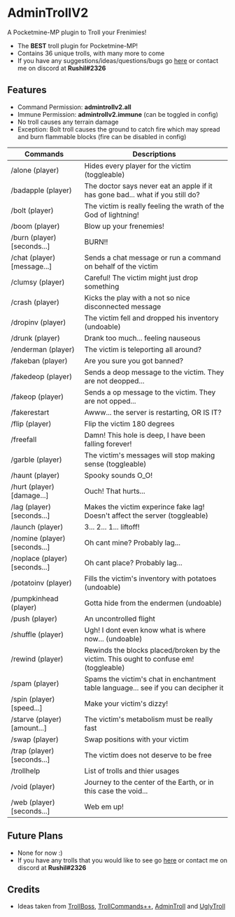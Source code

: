 # AdminTrollV2
A Pocketmine-MP plugin to Troll your Frenimies!

- The **BEST** troll plugin for Pocketmine-MP!
- Contains 36 unique trolls, with many more to come
- If you have any suggestions/ideas/questions/bugs go [here](https://github.com/Rushil13579/AdminTrollV2/issues) or contact me on discord at **Rushil#2326**

## Features

- Command Permission: **admintrollv2.all**
- Immune Permission: **admintrollv2.immune** (can be toggled in config)
- No troll causes any terrain damage
- Exception: Bolt troll causes the ground to catch fire which may spread and burn flammable blocks (fire can be disabled in config)

Commands | Descriptions
---------|-------------
/alone (player) | Hides every player for the victim (toggleable)
/badapple (player) | The doctor says never eat an apple if it has gone bad... what if you still do?
/bolt (player) | The victim is really feeling the wrath of the God of lightning!
/boom (player) | Blow up your frenemies!
/burn (player) [seconds...] | BURN!!
/chat (player) [message...] | Sends a chat message or run a command on behalf of the victim
/clumsy (player) | Careful! The victim might just drop something
/crash (player) | Kicks the play with a not so nice disconnected message
/dropinv (player) | The victim fell and dropped his inventory (undoable)
/drunk (player) | Drank too much... feeling nauseous
/enderman (player) | The victim is teleporting all around?
/fakeban (player) | Are you sure you got banned?
/fakedeop (player) | Sends a deop message to the victim. They are not deopped...
/fakeop (player) | Sends a op message to the victim. They are not opped...
/fakerestart | Awww... the server is restarting, OR IS IT?
/flip (player) | Flip the victim 180 degrees
/freefall | Damn! This hole is deep, I have been falling forever!
/garble (player) | The victim's messages will stop making sense (toggleable)
/haunt (player) | Spooky sounds O_O!
/hurt (player) [damage...] | Ouch! That hurts...
/lag (player) [seconds...] | Makes the victim experince fake lag! Doesn't affect the server (toggleable)
/launch (player) | 3... 2... 1... liftoff!
/nomine (player) [seconds...] | Oh cant mine? Probably lag...
/noplace (player) [seconds...] | Oh cant place? Probably lag...
/potatoinv (player) | Fills the victim's inventory with potatoes (undoable)
/pumpkinhead (player) | Gotta hide from the endermen (undoable)
/push (player) | An uncontrolled flight
/shuffle (player) | Ugh! I dont even know what is where now... (undoable)
/rewind (player) | Rewinds the blocks placed/broken by the victim. This ought to confuse em! (toggleable)
/spam (player) | Spams the victim's chat in enchantment table language... see if you can decipher it
/spin (player) [speed...] | Make your victim's dizzy!
/starve (player) [amount...] | The victim's metabolism must be really fast
/swap (player) | Swap positions with your victim
/trap (player) [seconds...] | The victim does not deserve to be free
/trollhelp | List of trolls and thier usages
/void (player) | Journey to the center of the Earth, or in this case the void...
/web (player) [seconds...] | Web em up!

## Future Plans

- None for now :)
- If you have any trolls that you would like to see go [here](https://github.com/Rushil13579/AdminTrollV2/issues) or contact me on discord at **Rushil#2326**

## Credits

- Ideas taken from [TrollBoss](https://www.spigotmc.org/resources/trollboss.47423/), [TrollCommands++](https://dev.bukkit.org/projects/troll-commands-plus-plus), [AdminTroll](https://poggit.pmmp.io/p/admintroll) and [UglyTroll](https://github.com/skyzonemc/UglyTroll)
